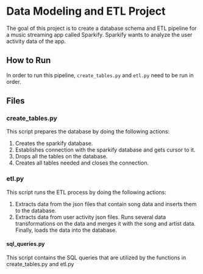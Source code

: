 
# Data Modeling and ETL Project

The goal of this project is to create a database schema and ETL pipeline for a music streaming app called Sparkify. Sparkify wants to analyze the user activity data of the app.



## How to Run
In order to run this pipeline, ```create_tables.py``` and ```etl.py``` need to be run in order.
## Files

### create_tables.py
This script prepares the database by doing the following actions: 
1) Creates the sparkify database. 
2) Establishes connection with the sparkify database and gets cursor to it.  
3) Drops all the tables on the database.  
4) Creates all tables needed and closes the connection.

### etl.py
This script runs the ETL process by doing the following actions: 
1) Extracts data from the json files that contain song data and inserts them to the database.
2) Extracts data from user activity json files. Runs several data transformations on the data and merges it with the song and artist data. Finally, loads the data into the database. 

#### sql_queries.py
This script contains the SQL queries that are utilized by the functions in create_tables.py and etl.py 

